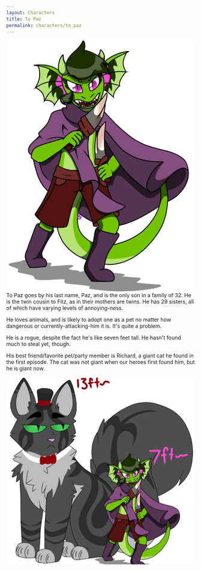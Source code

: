 ```yaml
---
layout: Characters
title: To Paz
permalink: characters/to_paz
---
```


<img src="/img/paz.png" alt="To Paz" align="left">

To Paz goes by his last name, Paz, and is the only son in a family of 32. He is the twin cousin to Fitz, as in their mothers are twins. He has 29 sisters, all of which have varying levels of annoying-ness.

He loves animals, and is likely to adopt one as a pet no matter how dangerous or currently-attacking-him it is. It's quite a problem.

He is a rogue, despite the fact he's like seven feet tall. He hasn't found much to steal yet, though.

His best friend/favorite pet/party member is Richard, a giant cat he found in the first episode. The cat was not giant when our heroes first found him, but he is giant now.

<img src="/img/pazandrichard.png" alt="Paz and Richard">
